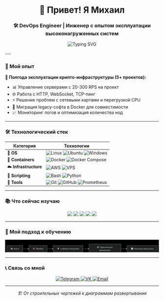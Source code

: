 <h1 align="center">👋 Привет! Я Михаил</h1>
<h3 align="center">🛠️ DevOps Engineer | Инженер с опытом эксплуатации высоконагруженных систем</h3>

<p align="center">
  <img src="https://readme-typing-svg.demolab.com?font=Fira+Code&weight=600&size=22&duration=3000&pause=1000&color=22F76E&center=true&vCenter=true&width=600&lines=От+архитектуры+зданий+к+архитектуре+систем;Решаю+реальные+проблемы+под+нагрузкой;Системное+мышление+%2B+практика" alt="Typing SVG" />
</p>
---

### 🚀 Мой опыт

**🔧 Полгода эксплуатации крипто-инфраструктуры (5+ проектов):**
- 📊 Управление серверами с 20-300 RPS на проект
- 🌐 Работа с HTTP, WebSocket, TCP-пинг
- ⚡ Решение проблем с сетевыми картами и перегрузкой CPU
- 🐳 Миграция legacy-софта в Docker для совместимости
- 📈 Мониторинг логов и оптимизация количества нод

---

### 🛠️ Технологический стек

| Категория       | Технологии                                                                                                                                                                                                                                                                 |
|-----------------|----------------------------------------------------------------------------------------------------------------------------------------------------------------------------------------------------------------------------------------------------------------------------|
| 🐧 **OS**       | ![Linux](https://img.shields.io/badge/Linux-FCC624?style=for-the-badge&logo=linux&logoColor=black) ![Ubuntu](https://img.shields.io/badge/Ubuntu-E95420?style=for-the-badge&logo=ubuntu&logoColor=white) ![Windows](https://img.shields.io/badge/Windows-0078D6?style=for-the-badge&logo=windows&logoColor=white) |
| 🐳 **Containers**| ![Docker](https://img.shields.io/badge/Docker-2CA5E0?style=for-the-badge&logo=docker&logoColor=white) ![Docker Compose](https://img.shields.io/badge/Docker_Compose-2CA5E0?style=for-the-badge&logo=docker&logoColor=white)                                                                           |
| ☁️ **Infrastructure** | ![AWS](https://img.shields.io/badge/AWS-%23FF9900.svg?style=for-the-badge&logo=amazon-aws&logoColor=white) ![VPS](https://img.shields.io/badge/VPS-000000?style=for-the-badge&logo=digitalocean&logoColor=white)                                                                  |
| 📝 **Scripting**| ![Bash](https://img.shields.io/badge/Bash-121011?style=for-the-badge&logo=gnu-bash&logoColor=white) ![Python](https://img.shields.io/badge/Python-3776AB?style=for-the-badge&logo=python&logoColor=white)                                                                 |
| 🔧 **Tools**    | ![Git](https://img.shields.io/badge/Git-F05032?style=for-the-badge&logo=git&logoColor=white) ![GitHub](https://img.shields.io/badge/GitHub-100000?style=for-the-badge&logo=github&logoColor=white) ![Prometheus](https://img.shields.io/badge/Prometheus-E6522C?style=for-the-badge&logo=Prometheus&logoColor=white)                 |

---

### 📚 Что сейчас изучаю

<p align="center">
  <img src="https://img.shields.io/badge/Terraform-7B42BC?style=for-the-badge&logo=terraform&logoColor=white" />
  <img src="https://img.shields.io/badge/Kubernetes-326CE5?style=for-the-badge&logo=kubernetes&logoColor=white" />
  <img src="https://img.shields.io/badge/Ansible-000000?style=for-the-badge&logo=ansible&logoColor=white" />
  <img src="https://img.shields.io/badge/GitLab_CI-%23181717?style=for-the-badge&logo=gitlab&logoColor=white" />
  <img src="https://img.shields.io/badge/Jenkins-D24939?style=for-the-badge&logo=Jenkins&logoColor=white" />
</p>

---

### 🎯 Мой подход к обучению

<p align="center">
  <img src="assets/deepseek_mermaid_20251002_6118ac.png" alt="Диаграмма обучения" width="600" />
</p>

---

### 📞 Связь со мной

<p align="center">
  <a href="https://t.me/ooorus12" target="_blank">
    <img src="https://img.shields.io/badge/Telegram-2CA5E0?style=for-the-badge&logo=telegram&logoColor=white" alt="Telegram" />
  </a>
  <a href="https://vk.com/ooorus12" target="_blank">
    <img src="https://img.shields.io/badge/ВКонтакте-0077FF?style=for-the-badge&logo=vk&logoColor=white" alt="VK" />
  </a>
  <a href="mailto:misha.gromov.61@mail.ru">
    <img src="https://img.shields.io/badge/Email-D14836?style=for-the-badge&logo=gmail&logoColor=white" alt="Email" />
  </a>
</p>

---

<p align="center"><i>🏗️ От строительных чертежей к диаграммам развертывания</i></p>